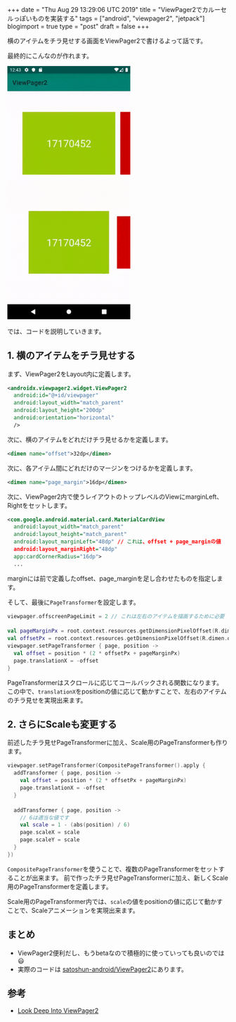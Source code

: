 +++
date = "Thu Aug 29 13:29:06 UTC 2019"
title = "ViewPager2でカルーセルっぽいものを実装する"
tags = ["android", "viewpager2", "jetpack"]
blogimport = true
type = "post"
draft = false
+++

横のアイテムをチラ見せする画面をViewPager2で書けるよって話です。

最終的にこんなのが作れます。

<img src="/blog/android/jetpack/viewpager2/viewpager2-carousel.gif" style="max-width:280px" />

では、コードを説明していきます。

## 1. 横のアイテムをチラ見せする

まず、ViewPager2をLayout内に定義します。

```xml
<androidx.viewpager2.widget.ViewPager2
  android:id="@+id/viewpager"
  android:layout_width="match_parent"
  android:layout_height="200dp"
  android:orientation="horizontal"
  />
```

次に、横のアイテムをどれだけチラ見せるかを定義します。

```xml
<dimen name="offset">32dp</dimen>
```

次に、各アイテム間にどれだけのマージンをつけるかを定義します。

```xml
<dimen name="page_margin">16dp</dimen>
```

次に、ViewPager2内で使うレイアウトのトップレベルのViewにmarginLeft、Rightをセットします。

```xml
<com.google.android.material.card.MaterialCardView
  android:layout_width="match_parent"
  android:layout_height="match_parent"
  android:layout_marginLeft="48dp" // これは、offset + page_marginの値
  android:layout_marginRight="48dp"
  app:cardCornerRadius="16dp">
  ...
```

marginには前で定義したoffset、page_marginを足し合わせたものを指定します。

そして、最後に`PageTransformer`を設定します。

```kotlin
viewpager.offscreenPageLimit = 2 // これは左右のアイテムを描画するために必要

val pageMarginPx = root.context.resources.getDimensionPixelOffset(R.dimen.page_margin)
val offsetPx = root.context.resources.getDimensionPixelOffset(R.dimen.offset)
viewpager.setPageTransformer { page, position ->
  val offset = position * (2 * offsetPx + pageMarginPx)
  page.translationX = -offset
}
```

PageTransformerはスクロールに応じてコールバックされる関数になります。
この中で、`translationX`をpositionの値に応じて動かすことで、左右のアイテムのチラ見せを実現出来ます。

## 2. さらにScaleも変更する

前述したチラ見せPageTransformerに加え、Scale用のPageTransformerも作ります。

```kotlin
viewpager.setPageTransformer(CompositePageTransformer().apply {
  addTransformer { page, position ->
    val offset = position * (2 * offsetPx + pageMarginPx)
    page.translationX = -offset
  }

  addTransformer { page, position ->
    // 6は適当な値です
    val scale = 1 - (abs(position) / 6)
    page.scaleX = scale
    page.scaleY = scale
  }
})
```

`CompositePageTransformer`を使うことで、複数のPageTransformerをセットすることが出来ます。
前で作ったチラ見せPageTransformerに加え、新しくScale用のPageTransformerを定義します。

Scale用のPageTransformer内では、`scale`の値をpositionの値に応じて動かすことで、Scaleアニメーションを実現出来ます。

## まとめ

- ViewPager2便利だし、もうbetaなので積極的に使っていっても良いのでは😃
- 実際のコードは [satoshun-android/ViewPager2](https://github.com/satoshun-android-example/ViewPager2)にあります。

## 参考

- [Look Deep Into ViewPager2](https://proandroiddev.com/look-deep-into-viewpager2-13eb8e06e419)